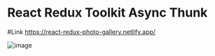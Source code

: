 # React Redux Toolkit Async Thunk
#Link
https://react-redux-photo-gallery.netlify.app/

![image](https://user-images.githubusercontent.com/25538870/179867667-61730fd5-d6c4-4a20-9156-c98672c5096f.png)

